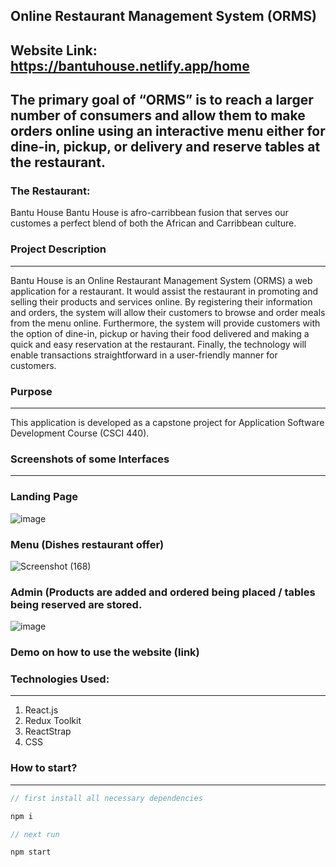 ## Online Restaurant Management System (ORMS)

## Website Link:  https://bantuhouse.netlify.app/home
## The primary goal of “ORMS” is to reach a larger number of consumers and allow them to make orders online using an interactive menu either for dine-in, pickup, or delivery and reserve tables at the restaurant. 

### The Restaurant:
Bantu House Bantu House is afro-carribbean fusion that serves our customes a perfect blend of both the African and Carribbean culture.

### Project Description
---
Bantu House is an Online Restaurant Management System (ORMS) a web application for a restaurant. It would assist the restaurant in promoting and selling their products and services online. By registering their information and orders, the system will allow their customers to browse and order meals from the menu online. Furthermore, the system will provide customers with the option of dine-in, pickup or having their food delivered and making a quick and easy reservation at the restaurant. Finally, the technology will enable transactions straightforward in a user-friendly manner for customers.

### Purpose
---
This application is developed as a capstone project for Application Software Development Course (CSCI 440).


### Screenshots of some Interfaces 
---
### Landing Page 
![image](https://user-images.githubusercontent.com/89050352/205751230-a207aeb7-a194-4d90-97fd-62a409d17280.png)


### Menu (Dishes restaurant offer)
![Screenshot (168)](https://user-images.githubusercontent.com/89050352/205751470-048b9523-6c19-4d97-912b-85fb9fd0bb7d.png)

### Admin (Products are added and ordered being placed / tables being reserved are stored.
![image](https://user-images.githubusercontent.com/89050352/205751546-32509044-49cd-4d69-91d8-8c561d1b5d9b.png)

### Demo on how to use the website (link)


### Technologies Used:

---

1. React.js
2. Redux Toolkit
3. ReactStrap
4. CSS

### How to start?

---

```javascript
// first install all necessary dependencies

npm i

// next run

npm start

```
